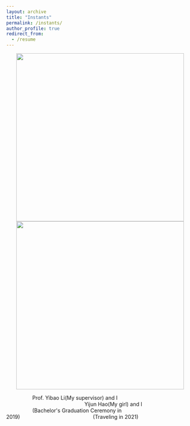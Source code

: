 ```yaml
---
layout: archive
title: "Instants"
permalink: /instants/
author_profile: true
redirect_from:
  - /resume
---
```


<center class="half">
    <img src="http://qingxiaxjtu.com/images/instants1.png" width="450"/>                                                                                <img src="http://qingxiaxjtu.com/images/instants2.png" width="450"/>
</center>

&emsp;&emsp;&emsp;&emsp;&emsp;Prof. Yibao Li(My supervisor) and I &emsp;&emsp;&emsp;&emsp;&emsp;&emsp;&emsp;&emsp;&emsp;&emsp;&emsp;&emsp;&emsp;&emsp;&emsp;Yijun Hao(My girl) and I  
&emsp;&emsp;&emsp;&emsp;&emsp;(Bachelor's Graduation Ceremony in 2019)&emsp;&emsp;&emsp;&emsp;&emsp;&emsp;&emsp;&emsp;&emsp;&emsp;&emsp;&emsp;&emsp;&emsp;(Traveling in 2021)





